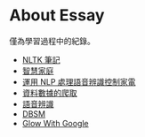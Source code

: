 # About Essay
僅為學習過程中的紀錄。
- [NLTK 筆記](https://github.com/49831117/Essay/blob/master/NLTK%E7%AD%86%E8%A8%98.md)
- [智慧家庭](https://github.com/49831117/Essay/blob/master/%E6%99%BA%E6%85%A7%E5%AE%B6%E5%BA%AD.md)
- [運用 NLP 處理語音辨識控制家電](https://github.com/49831117/Essay/blob/master/%E9%81%8B%E7%94%A8NLP%E8%99%95%E7%90%86%E8%AA%9E%E9%9F%B3%E8%BE%A8%E8%AD%98%E6%8E%A7%E5%88%B6%E5%AE%B6%E9%9B%BB.md)
- [資料數據的爬取](https://github.com/49831117/Essay/blob/master/%E8%B3%87%E6%96%99%E6%95%B8%E6%93%9A%E7%9A%84%E7%88%AC%E5%8F%96.md)
- [語音辨識](https://github.com/49831117/Essay/blob/master/%E8%AA%9E%E9%9F%B3%E8%BE%A8%E8%AD%98.md)
- [DBSM](https://github.com/49831117/Essay/blob/master/DBMS.md)
- [Glow With Google]()